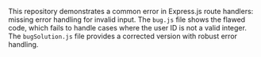 This repository demonstrates a common error in Express.js route handlers: missing error handling for invalid input.  The `bug.js` file shows the flawed code, which fails to handle cases where the user ID is not a valid integer.  The `bugSolution.js` file provides a corrected version with robust error handling.